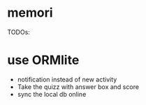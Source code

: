 # memori

TODOs:
# use ORMlite
- notification instead of new activity
- Take the quizz with answer box and score
- sync the local db online